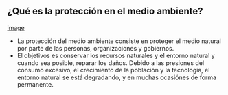 ## ¿Qué es la protección en el medio ambiente?
[image](2.jpg)

- La protección del medio ambiente consiste en proteger el medio natural por parte de las personas, organizaciones y gobiernos.
-  El objetivos es conservar los recursos naturales y el entorno natural y cuando sea posible, reparar los daños. Debido a las presiones del consumo excesivo, el crecimiento de la población y la tecnología, el entorno natural se está degradando, y en muchas ocasiónes de forma permanente.
